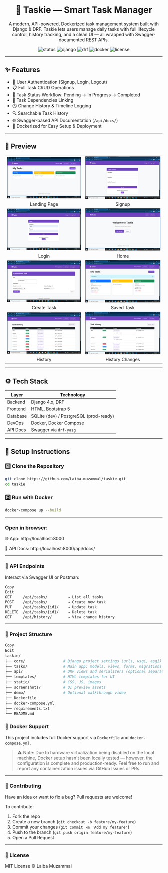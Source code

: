 <h1 align="center">🧠 Taskie — Smart Task Manager</h1>

<p align="center">
  A modern, API-powered, Dockerized task management system built with Django & DRF. Taskie lets users manage daily tasks with full lifecycle control, history tracking, and a clean UI — all wrapped with Swagger-documented REST APIs.
</p>

<div align="center">
  <img src="https://img.shields.io/badge/Status-Production-brightgreen" alt="status"/>
  <img src="https://img.shields.io/badge/Django-4.x-success" alt="django"/>
  <img src="https://img.shields.io/badge/DRF-Enabled-blue" alt="drf"/>
  <img src="https://img.shields.io/badge/Docker-Ready-blue" alt="docker"/>
  <img src="https://img.shields.io/badge/License-MIT-yellow" alt="license"/>
</div>

---

## ✨ Features

- 🔐 User Authentication (Signup, Login, Logout)
- 📋 Full Task CRUD Operations
- 🔄 Task Status Workflow: Pending → In Progress → Completed
- 🔗 Task Dependencies Linking
- 🕓 Change History & Timeline Logging
- 🔍 Searchable Task History
- 🌐 Swagger-based API Documentation (`/api/docs/`)
- 🐳 Dockerized for Easy Setup & Deployment

---

## 📸 Preview

<table> <tr> <td><img src="Screenshots/landing_page.png" width="100%"/></td> <td><img src="Screenshots/signup.png" width="100%"/></td> </tr> <tr> <td align="center">Landing Page</td> <td align="center">Signup</td> </tr> <tr> <td><img src="Screenshots/login.png" width="100%"/></td> <td><img src="Screenshots/home.png" width="100%"/></td> </tr> <tr> <td align="center">Login</td> <td align="center">Home</td> </tr> <tr> <td><img src="Screenshots/create_task.png" width="100%"/></td> <td><img src="Screenshots/saved_task.png" width="100%"/></td> </tr> <tr> <td align="center">Create Task</td> <td align="center">Saved Task</td> </tr> <tr> <td><img src="Screenshots/history.png" width="100%"/></td> <td><img src="Screenshots/history_changes.png" width="100%"/></td> </tr> <tr> <td align="center">History</td> <td align="center">History Changes</td> </tr> </table>

---

## ⚙️ Tech Stack

| Layer      | Technology                |
|------------|---------------------------|
| Backend    | Django 4.x, DRF            |
| Frontend   | HTML, Bootstrap 5          |
| Database   | SQLite (dev) / PostgreSQL (prod-ready) |
| DevOps     | Docker, Docker Compose     |
| API Docs   | Swagger via `drf-yasg`     |

---

## 🚀 Setup Instructions

### 1️⃣ Clone the Repository

```bash
git clone https://github.com/Laiba-muzammal/taskie.git
cd taskie
```

### 2️⃣ Run with Docker
```bash
docker-compose up --build
```

---

### Open in browser:

🌐 App: http://localhost:8000

📘 API Docs: http://localhost:8000/api/docs/

---

### 🔌 API Endpoints
Interact via Swagger UI or Postman:

```pgsql
Copy
Edit
GET     /api/tasks/         → List all tasks  
POST    /api/tasks/         → Create new task  
PUT     /api/tasks/{id}/    → Update task  
DELETE  /api/tasks/{id}/    → Delete task  
GET     /api/history/       → View change history
```

---

### 🧩 Project Structure
```graphql
Copy
Edit
taskie/
├── core/                 # Django project settings (urls, wsgi, asgi)
├── tasks/                # Main app: models, views, forms, migrations
├── api/                  # DRF views and serializers (optional separation)
├── templates/            # HTML templates for UI
├── static/               # CSS, JS, images
├── screenshots/          # UI preview assets
├── demo/                 # Optional walkthrough video
├── Dockerfile
├── docker-compose.yml
├── requirements.txt
└── README.md

```

### 🐳 Docker Support

This project includes full Docker support via `Dockerfile` and `docker-compose.yml`.

> ⚠️ Note: Due to hardware virtualization being disabled on the local machine, Docker setup hasn't been locally tested — however, the configuration is complete and production-ready. Feel free to run and report any containerization issues via GitHub Issues or PRs.

---

### 🤝 Contributing

Have an idea or want to fix a bug? Pull requests are welcome!

To contribute:

1. Fork the repo
2. Create a new branch (`git checkout -b feature/my-feature`)
3. Commit your changes (`git commit -m 'Add my feature'`)
4. Push to the branch (`git push origin feature/my-feature`)
5. Open a Pull Request

---

### 🧾 License
MIT License © Laiba Muzammal
